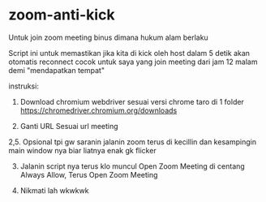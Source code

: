 # zoom-anti-kick
Untuk join zoom meeting binus dimana hukum alam berlaku

Script ini untuk memastikan jika kita di kick oleh host dalam 5 detik akan otomatis reconnect
cocok untuk saya yang join meeting dari jam 12 malam demi "mendapatkan tempat"

instruksi:
1. Download chromium webdriver sesuai versi chrome taro di 1 folder https://chromedriver.chromium.org/downloads

2. Ganti URL Sesuai url meeting

2,5. Opsional tpi gw saranin jalanin zoom terus di kecillin dan kesampingin main window nya biar liatnya enak gk flicker

3. Jalanin script nya terus klo muncul Open Zoom Meeting
di centang Always Allow, Terus Open Zoom Meeting

4. Nikmati lah wkwkwk

